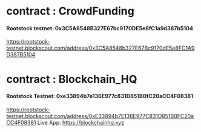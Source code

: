 # contract : CrowdFunding


#### Rootstock testnet: 0x3C5A8548B327E67bc9170DE5e8fC1a9d387b5104
https://rootstock-testnet.blockscout.com/address/0x3C5A8548b327E67Bc9170dE5e8FC1A9D387B5104

# contract : Blockchain_HQ


#### Rootstock Testnet: 0xe33894b7e136E977c831D851B0fC20aCC4F08381
https://rootstock-testnet.blockscout.com/address/0xE33894b7E136E977C831D851B0FC20aCC4F08381
Live App: https://blockchainhq.xyz
